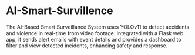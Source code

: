 # AI-Smart-Survillence
The AI-Based Smart Surveillance System uses YOLOv11 to detect accidents and violence in real-time from video footage. Integrated with a Flask web app, it sends alert emails with event details and provides a dashboard to filter and view detected incidents, enhancing safety and response.
